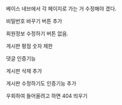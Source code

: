 베이스 네브에서 각 페이지로 가는 거 수정해야 겠다. 

비밀번호 바꾸기 버튼 추가 

회원정보 수정하기 버튼 없음. 



게시판 평점 숫자 제한



댓글 인증기능 

게시판 삭제 추가

게시판 수정하기도 인증기능 추가





우회하여 들어올려고 하면 404 띄우기 

